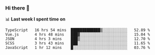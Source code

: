 ### Hi there 👋

<!--
**DBvc/DBvc** is a ✨ _special_ ✨ repository because its `README.md` (this file) appears on your GitHub profile.

Here are some ideas to get you started:

- 🔭 I’m currently working on ...
- 🌱 I’m currently learning ...
- 👯 I’m looking to collaborate on ...
- 🤔 I’m looking for help with ...
- 💬 Ask me about ...
- 📫 How to reach me: ...
- 😄 Pronouns: ...
- ⚡ Fun fact: ...
-->

📊 **Last week I spent time on**
<!--START_SECTION:waka-->
```text
TypeScript   16 hrs 54 mins  █████████████▒░░░░░░░░░░░   52.89 % 
Vue.js       4 hrs 48 mins   ███▓░░░░░░░░░░░░░░░░░░░░░   15.04 % 
JSON         4 hrs 3 mins    ███▒░░░░░░░░░░░░░░░░░░░░░   12.70 % 
SCSS         3 hrs 43 mins   ███░░░░░░░░░░░░░░░░░░░░░░   11.65 % 
JavaScript   1 hr 12 mins    █░░░░░░░░░░░░░░░░░░░░░░░░   03.76 % 
```
<!--END_SECTION:waka-->

